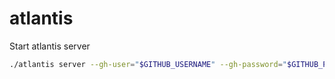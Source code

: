 # atlantis

Start atlantis server

```bash
./atlantis server --gh-user="$GITHUB_USERNAME" --gh-password="$GITHUB_PASSWORD" --aws-region="us-west-2" --log-level="debug" --atlantis-url=""
```
